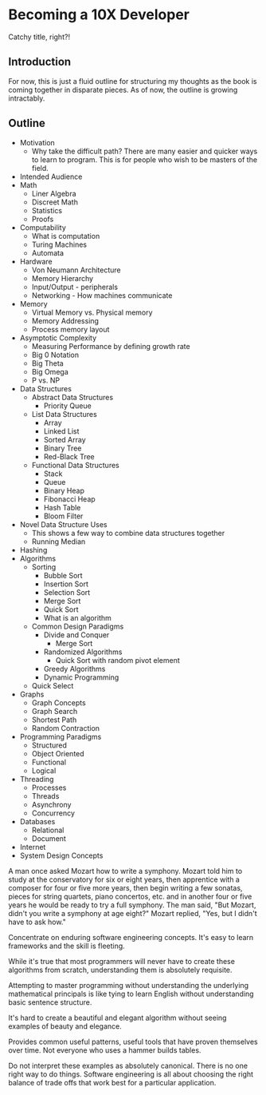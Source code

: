 # Becoming a 10X Developer
Catchy title, right?!

## Introduction
For now, this is just a fluid outline for structuring my thoughts as the book is
coming together in disparate pieces. As of now, the outline is growing
intractably.

## Outline
- Motivation
    * Why take the difficult path? There are many easier and quicker ways to
        learn to program. This is for people who wish to be masters of the
        field.
- Intended Audience
- Math
    * Liner Algebra
    * Discreet Math
    * Statistics
    * Proofs
- Computability
    * What is computation
    * Turing Machines
    * Automata
- Hardware
    * Von Neumann Architecture
    * Memory Hierarchy
    * Input/Output - peripherals
    * Networking - How machines communicate
- Memory
    * Virtual Memory vs. Physical memory
    * Memory Addressing
    * Process memory layout
- Asymptotic Complexity
    * Measuring Performance by defining growth rate
    * Big 0 Notation
    * Big Theta
    * Big Omega
    * P vs. NP
- Data Structures
    * Abstract Data Structures
        - Priority Queue
    * List Data Structures
        - Array
        - Linked List
        - Sorted Array
        - Binary Tree
        - Red-Black Tree
    * Functional Data Structures
        - Stack
        - Queue
        - Binary Heap
        - Fibonacci Heap
        - Hash Table
        - Bloom Filter
- Novel Data Structure Uses
    * This shows a few way to combine data structures together
    * Running Median
- Hashing
- Algorithms
    - Sorting
        - Bubble Sort
        - Insertion Sort
        - Selection Sort
        - Merge Sort
        - Quick Sort
        - What is an algorithm
    * Common Design Paradigms
        - Divide and Conquer
            * Merge Sort
        - Randomized Algorithms
            * Quick Sort with random pivot element
        - Greedy Algorithms
        - Dynamic Programming
    * Quick Select
- Graphs
    * Graph Concepts
    * Graph Search
    * Shortest Path
    * Random Contraction
- Programming Paradigms
    * Structured
    * Object Oriented 
    * Functional
    * Logical
- Threading
    * Processes
    * Threads
    * Asynchrony
    * Concurrency
- Databases
    * Relational
    * Document
- Internet
- System Design Concepts

A man once asked Mozart how to write a symphony. Mozart told him to study at the
conservatory for six or eight years, then apprentice with a composer for four or
five more years, then begin writing a few sonatas, pieces for string quartets,
piano concertos, etc. and in another four or five years he would be ready to try
a full symphony.  The man said, "But Mozart, didn't you write a symphony at age
eight?" Mozart replied, "Yes, but I didn't have to ask how."

Concentrate on enduring software engineering concepts. It's easy to learn
frameworks and the skill is fleeting.

While it's true that most programmers will never have to create these algorithms
from scratch, understanding them is absolutely requisite.

Attempting to master programming without understanding the underlying
mathematical principals is like tying to learn English without understanding
basic sentence structure.

It's hard to create a beautiful and elegant algorithm without seeing examples of
beauty and elegance.

Provides common useful patterns, useful tools that have proven themselves over
time. Not everyone who uses a hammer builds tables.

Do not interpret these examples as absolutely canonical. There is no one right
way to do things. Software engineering is all about choosing the right balance
of trade offs that work best for a particular application.
